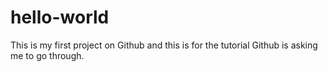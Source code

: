 # hello-world
This is my first project on Github and this is for the tutorial Github is asking me to go through.
